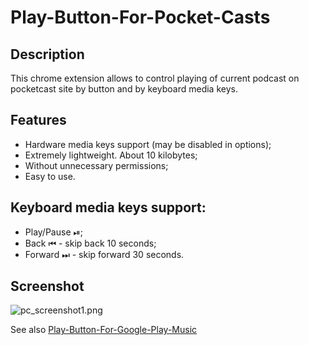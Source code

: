 Play-Button-For-Pocket-Casts
============================

## Description

This chrome extension allows to control playing of current podcast on pocketcast site by button and by keyboard media keys.

## Features
- Hardware media keys support (may be disabled in options);
- Extremely lightweight. About 10 kilobytes;
- Without unnecessary permissions;
- Easy to use.

## Keyboard media keys support:
 - Play/Pause ⏯;
 - Back ⏮ - skip back 10 seconds;
 - Forward ⏭ - skip forward 30 seconds.

## Screenshot

![pc_screenshot1.png](http://download.illuzor.com/images/github/pc_screenshot1.png)

See also [Play-Button-For-Google-Play-Music](https://github.com/illuzor/Play-Button-For-Google-Play-Music)
